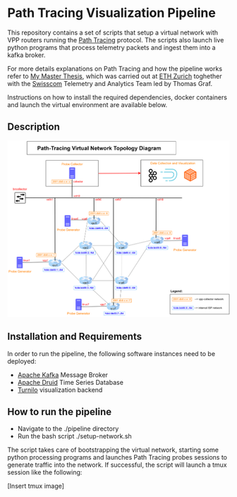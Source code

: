 # Path Tracing Visualization Pipeline

This repository contains a set of scripts that setup a virtual network with VPP routers running the [Path Tracing](https://github.com/path-tracing) protocol. The scripts also launch live python programs that process telemetry packets and ingest them into a kafka broker.

For more details explanations on Path Tracing and how the pipeline works refer to [My Master Thesis](https://leonardorodoni.ch/thesis.pdf), which was carried out at [ETH Zurich](https://ee.ethz.ch/) toghether with the [Swisscom](https://swisscom.ch) Telemetry and Analytics Team led by Thomas Graf. 

Instructions on how to install the required dependencies, docker containers and launch the virtual environment are available below.

## Description
![Alt text](images/draft_final_pipeline.png?raw=true "Title")

## Installation and Requirements

In order to run the pipeline, the following software instances need to be deployed:

- [Apache Kafka](https://kafka.apache.org/) Message Broker
- [Apache Druid](https://druid.apache.org/) Time Series Database
- [Turnilo](https://github.com/allegro/turnilo) visualization backend

## How to run the pipeline

- Navigate to the ./pipeline directory
- Run the bash script ./setup-network.sh

The script takes care of bootstrapping the virtual network, starting some python processing programs and launches Path Tracing probes sessions to generate traffic into the network. If successful, the script will launch a tmux session like the following:

[Insert tmux image]
